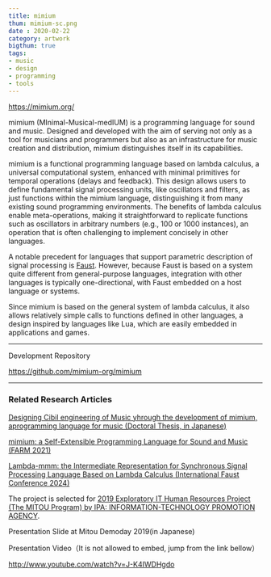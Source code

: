 ```yaml
---
title: mimium
thum: mimium-sc.png
date : 2020-02-22
category: artwork
bigthum: true
tags:
- music
- design
- programming
- tools
---
```



https://mimium.org/

mimium (MInimal-Musical-medIUM) is a programming language for sound and music. Designed and developed with the aim of serving not only as a tool for musicians and programmers but also as an infrastructure for music creation and distribution, mimium distinguishes itself in its capabilities.

mimium is a functional programming language based on lambda calculus, a universal computational system, enhanced with minimal primitives for temporal operations (delays and feedback). This design allows users to define fundamental signal processing units, like oscillators and filters, as just functions within the mimium language, distinguishing it from many existing sound programming environments. The benefits of lambda calculus enable meta-operations, making it straightforward to replicate functions such as oscillators in arbitrary numbers (e.g., 100 or 1000 instances), an operation that is often challenging to implement concisely in other languages.

A notable precedent for languages that support parametric description of signal processing is [Faust](https://faust.grame.fr). However, because Faust is based on a system quite different from general-purpose languages, integration with other languages is typically one-directional, with Faust embedded on a host language or systems.

Since mimium is based on the general system of lambda calculus, it also allows relatively simple calls to functions defined in other languages, a design inspired by languages like Lua, which are easily embedded in applications and games.

---

Development Repository

https://github.com/mimium-org/mimium

---

### Related Research Articles

[Designing Cibil engineering of Music yhrough the development of mimium, aprogramming language for music (Doctoral Thesis, in Japanese)](/hakuron)

[mimium: a Self-Extensible Programming Language for Sound and Music (FARM 2021)](/en/research/farm2021-mimium)

[Lambda-mmm: the Intermediate Representation for Synchronous Signal Processing Language Based on Lambda Calculus (International Faust Conference 2024)](/en/research/lambdammm-ifc-2024)

The project is selected for [2019 Exploratory IT Human Resources Project (The MITOU Program) by IPA: INFORMATION-TECHNOLOGY PROMOTION AGENCY](https://warp.ndl.go.jp/info:ndljp/pid/12446699/www.ipa.go.jp/jinzai/mitou/2019/koubokekka_index.html).

Presentation Slide at Mitou Demoday 2019(in Japanese)

<script async class="speakerdeck-embed" data-id="4efb43b1e6024b61a752004ff755d7f1" data-ratio="1.77777777777778" src="//speakerdeck.com/assets/embed.js"></script>

Presentation Video（It is not allowed to embed, jump from the link bellow）

http://www.youtube.com/watch?v=J-K4IWDHgdo